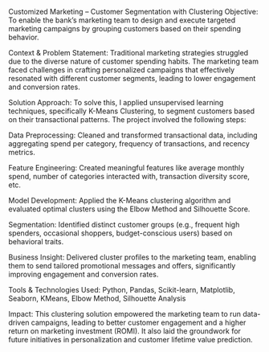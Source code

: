 Customized Marketing – Customer Segmentation with Clustering
Objective:
To enable the bank’s marketing team to design and execute targeted marketing campaigns by grouping customers based on their spending behavior.

Context & Problem Statement:
Traditional marketing strategies struggled due to the diverse nature of customer spending habits. The marketing team faced challenges in crafting personalized campaigns that effectively resonated with different customer segments, leading to lower engagement and conversion rates.

Solution Approach:
To solve this, I applied unsupervised learning techniques, specifically K-Means Clustering, to segment customers based on their transactional patterns. The project involved the following steps:

Data Preprocessing: Cleaned and transformed transactional data, including aggregating spend per category, frequency of transactions, and recency metrics.

Feature Engineering: Created meaningful features like average monthly spend, number of categories interacted with, transaction diversity score, etc.

Model Development: Applied the K-Means clustering algorithm and evaluated optimal clusters using the Elbow Method and Silhouette Score.

Segmentation: Identified distinct customer groups (e.g., frequent high spenders, occasional shoppers, budget-conscious users) based on behavioral traits.

Business Insight: Delivered cluster profiles to the marketing team, enabling them to send tailored promotional messages and offers, significantly improving engagement and conversion rates.

Tools & Technologies Used:
Python, Pandas, Scikit-learn, Matplotlib, Seaborn, KMeans, Elbow Method, Silhouette Analysis

Impact:
This clustering solution empowered the marketing team to run data-driven campaigns, leading to better customer engagement and a higher return on marketing investment (ROMI). It also laid the groundwork for future initiatives in personalization and customer lifetime value prediction.
